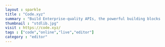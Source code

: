 ```yaml
---
layout : sparkle
title : "Code.xyz"
summary : "Build Enterprise-quality APIs, the powerful building blocks of software, in a single click."
thumbnail : "stdlib.jpg"
visit : https://code.xyz/
tags : ["code","online","live","editor"]
category : "editor"
---
```

